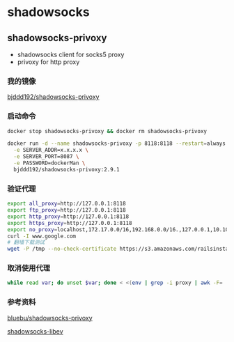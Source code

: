 # shadowsocks

## shadowsocks-privoxy

- shadowsocks client for socks5 proxy
- privoxy for http proxy

### 我的镜像

[bjddd192/shadowsocks-privoxy](https://cloud.docker.com/repository/docker/bjddd192/shadowsocks-privoxy)

### 启动命令

```sh
docker stop shadowsocks-privoxy && docker rm shadowsocks-privoxy

docker run -d --name shadowsocks-privoxy -p 8118:8118 --restart=always \
  -e SERVER_ADDR=x.x.x.x \
  -e SERVER_PORT=8087 \
  -e PASSWORD=dockerMan \
  bjddd192/shadowsocks-privoxy:2.9.1
```

### 验证代理

```sh
export all_proxy=http://127.0.0.1:8118
export ftp_proxy=http://127.0.0.1:8118
export http_proxy=http://127.0.0.1:8118
export https_proxy=http://127.0.0.1:8118
export no_proxy=localhost,172.17.0.0/16,192.168.0.0/16.,127.0.0.1,10.10.0.0/16
curl -I www.google.com
# 翻墙下载测试
wget -P /tmp --no-check-certificate https://s3.amazonaws.com/railsinstaller/Windows/railsinstaller-3.3.0.exe
```

### 取消使用代理

```sh
while read var; do unset $var; done < <(env | grep -i proxy | awk -F= '{print $1}')
```

### 参考资料

[bluebu/shadowsocks-privoxy](https://hub.docker.com/r/bluebu/shadowsocks-privoxy)

[shadowsocks-libev](https://hub.docker.com/r/shadowsocks/shadowsocks-libev)